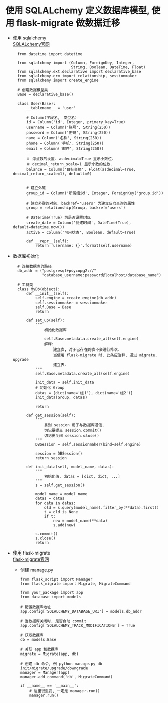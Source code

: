 使用 SQLALchemy 定义数据库模型, 使用 flask-migrate 做数据迁移  
=  

* 使用 sqlalchemy  
  [SQLALchemy官网](http://docs.sqlalchemy.org/en/rel_1_1/contents.html)

        from datetime import datetime

        from sqlalchemy import (Column, ForeignKey, Integer, 
                                String, Boolean, DateTime, Float)
        from sqlalchemy.ext.declarative import declarative_base
        from sqlalchemy.orm import relationship, sessionmaker
        from sqlalchemy import create_engine

        # 创建数据模型类
        Base = declarative_base()

        class User(Base):
            __tablename__ = 'user'

            # Column(字段名,　类型名)
            id = Column('id', Integer, primary_key=True)
            username = Column('账号', String(250))
            password = Column('密码', String(250))
            name = Column('名称', String(250))
            phone = Column('手机', String(250))
            email = Column('邮件', String(250))

            ＃ 浮点数的设置. asdecimal=True 显示小数位．
            ＃ decimal_return_scale=1 显示小数的位数．
            balance = Column('目标金额', Float(asdecimal=True, decimal_return_scale=1), default=0)


            # 建立外键
            group_id = Column('所属组id', Integer, ForeignKey('group.id'))

            # 建立外键的对象. backref='users' 为建立反向查询的属性
            group = relationship(Group, backref='users')

            # DateTime(True) 为是否设置时区
            create_date = Column('创建时间', DateTime(True), default=datetime.now())
            active = Column('可用状态', Boolean, default=True)

            def __repr__(self):
                return 'username: {}'.format(self.username)

* 数据库初始化  

        # 连接数据库的路径
        db_addr = ("postgresql+psycopg2://"
                   "database_username:password@localhost/database_name")

        # 工具类
        class MyDb(object):
            def __init__(self):
                self.engine = create_engine(db_addr)
                self.sessionmaker = sessionmaker
                self.Base = Base
                return

            def set_up(self):
                """
                    初始化数据库

                    self.Base.metadata.create_all(self.engine)
                    解释:
                        建立表, 对于已存在的表不会进行修改.
                        当使用 flask-migrate 时, 此条应注释, 通过 migrate, upgrade
                        建立表.
                """
                self.Base.metadata.create_all(self.engine)

                init_data = self.init_data
                # 初始化 Group
                datas = [dict(name='组1'), dict(name='组2')]
                init_data(Group, datas)

                return

            def get_session(self):
                """
                    拿到 session 用于与数据库通信,
                    切记要提交 session.commit()
                    切记要关闭 session.close()
                """
                DBSession = self.sessionmaker(bind=self.engine)

                session = DBSession()
                return session

            def init_data(self, model_name, datas):
                """
                    初始化值, datas = [dict, dict, ...]
                """
                s = self.get_session()

                model_name = model_name
                datas = datas
                for data in datas:
                    old = s.query(model_name).filter_by(**data).first()
                    t = old is None
                    if t:
                        new = model_name(**data)
                        s.add(new)

                s.commit()
                s.close()
                return

* 使用 flask-migrate  
  [flask-migrate官网](http://flask-migrate.readthedocs.io/en/latest/)  

  * 创建 manage.py  

        from flask_script import Manager
        from flask_migrate import Migrate, MigrateCommand

        from your_package import app
        from database import models

        # 配置数据库地址
        app.config['SQLALCHEMY_DATABASE_URI'] = models.db_addr

        # 当数据库关闭时, 是否自动 commit
        app.config['SQLALCHEMY_TRACK_MODIFICATIONS'] = True

        # 获取数据库
        db = models.Base

        # 关联 app 和数据库
        migrate = Migrate(app, db)

        # 创建 db 命令, 例 python manage.py db init/migrate/upgrade/downgrade
        manager = Manager(app)
        manager.add_command('db', MigrateCommand)

        if __name__ == '__main__':
            # 这里很重要, 一定是 manager.run()
            manager.run()
